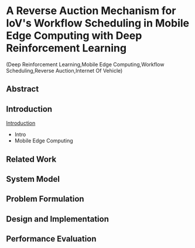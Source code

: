 # A Reverse Auction Mechanism for IoV's Workflow Scheduling in Mobile Edge Computing with Deep Reinforcement Learning
(Deep Reinforcement Learning,Mobile Edge Computing,Workflow Scheduling,Reverse Auction,Internet Of Vehicle)

## Abstract

## Introduction

[Introduction](Introduction.md)
- Intro
- Mobile Edge Computing

## Related Work

## System Model

## Problem Formulation

## Design and Implementation

## Performance Evaluation